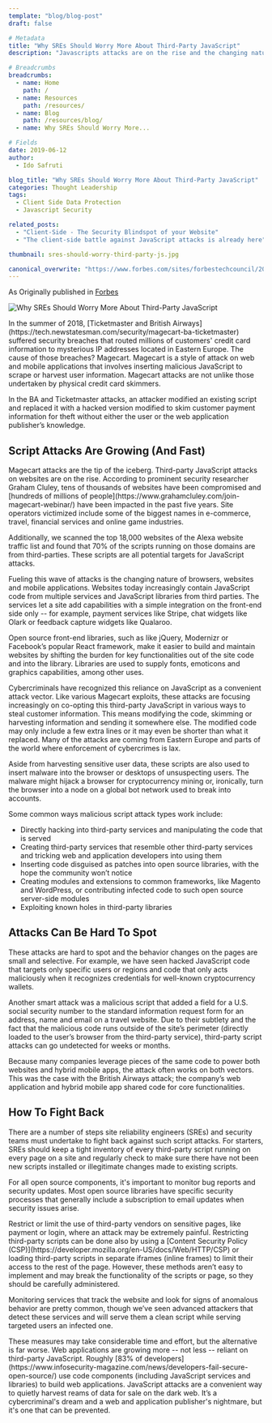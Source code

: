 ```yaml
---
template: "blog/blog-post"
draft: false

# Metadata
title: "Why SREs Should Worry More About Third-Party JavaScript"
description: "Javascripts attacks are on the rise and the changing nature of websites & mobile applications is fueling it. These javascript attacks are hard to stop and the post provide solutions on how to fight back."

# Breadcrumbs
breadcrumbs:
  - name: Home
    path: /
  - name: Resources
    path: /resources/
  - name: Blog
    path: /resources/blog/
  - name: Why SREs Should Worry More...

# Fields
date: 2019-06-12
author:
  - Ido Safruti

blog_title: "Why SREs Should Worry More About Third-Party JavaScript"
categories: Thought Leadership
tags:
  - Client Side Data Protection
  - Javascript Security

related_posts:
  - "Client-Side - The Security Blindspot of your Website"
  - "The client-side battle against JavaScript attacks is already here"

thumbnail: sres-should-worry-third-party-js.jpg

canonical_overwrite: "https://www.forbes.com/sites/forbestechcouncil/2019/06/12/why-sres-should-worry-more-about-third-party-javascript/#3c9f6fb2f525"
---
```


As Originally published in [Forbes](https://www.forbes.com/sites/forbestechcouncil/2019/06/12/why-sres-should-worry-more-about-third-party-javascript/#3c9f6fb2f525)

![Why SREs Should Worry More About Third-Party JavaScript](/assets/images/blog/sres-should-worry-third-party-js.jpg)<br>

<p>In the summer of 2018, [Ticketmaster and British Airways](https://tech.newstatesman.com/security/magecart-ba-ticketmaster) suffered security breaches that routed millions of customers' credit card information to mysterious IP addresses located in Eastern Europe. The cause of those breaches? Magecart. Magecart is a style of attack on web and mobile applications that involves inserting malicious JavaScript to scrape or harvest user information. Magecart attacks are not unlike those undertaken by physical credit card skimmers.</p>
<p>In the BA and Ticketmaster attacks, an attacker modified an existing script and replaced it with a hacked version modified to skim customer payment information for theft without either the user or the web application publisher’s knowledge.</p>

<h2>Script Attacks Are Growing (And Fast)</h2>

<p>Magecart attacks are the tip of the iceberg. Third-party JavaScript attacks on websites are on the rise. According to prominent security researcher Graham Cluley, tens of thousands of websites have been compromised and [hundreds of millions of people](https://www.grahamcluley.com/join-magecart-webinar/) have been impacted in the past five years. Site operators victimized include some of the biggest names in e-commerce, travel, financial services and online game industries.</p>

<p>Additionally, we scanned the top 18,000 websites of the Alexa website traffic list and found that 70% of the scripts running on those domains are from third-parties. These scripts are all potential targets for JavaScript attacks.</p>

<p>Fueling this wave of attacks is the changing nature of browsers, websites and mobile applications. Websites today increasingly contain JavaScript code from multiple services and JavaScript libraries from third parties. The services let a site add capabilities with a simple integration on the front-end side only -- for example, payment services like Stripe, chat widgets like Olark or feedback capture widgets like Qualaroo.</p>

<p>Open source front-end libraries, such as like jQuery, Modernizr or Facebook’s popular React framework, make it easier to build and maintain websites by shifting the burden for key functionalities out of the site code and into the library. Libraries are used to supply fonts, emoticons and graphics capabilities, among other uses.</p>

<p>Cybercriminals have recognized this reliance on JavaScript as a convenient attack vector. Like various Magecart exploits, these attacks are focusing increasingly on co-opting this third-party JavaScript in various ways to steal customer information. This means modifying the code, skimming or harvesting information and sending it somewhere else. The modified code may only include a few extra lines or it may even be shorter than what it replaced. Many of the attacks are coming from Eastern Europe and parts of the world where enforcement of cybercrimes is lax.</p>

<p>Aside from harvesting sensitive user data, these scripts are also used to insert malware into the browser or desktops of unsuspecting users. The malware might hijack a browser for cryptocurrency mining or, ironically, turn the browser into a node on a global bot network used to break into accounts.</p>

<p>Some common ways malicious script attack types work include:</p>

<ul>
  <li>Directly hacking into third-party services and manipulating the code that is served</li>
  
  <li>Creating third-party services that resemble other third-party services and tricking web and application developers into using them</li>
  
  <li>Inserting code disguised as patches into open source libraries, with the hope the community won’t notice</li>
  
  <li>Creating modules and extensions to common frameworks, like Magento and WordPress, or contributing infected code to such open source server-side modules</li>
  
  <li>Exploiting known holes in third-party libraries</li>
</ul>

<h2>Attacks Can Be Hard To Spot</h2>

<p>These attacks are hard to spot and the behavior changes on the pages are small and selective. For example, we have seen hacked JavaScript code that targets only specific users or regions and code that only acts maliciously when it recognizes credentials for well-known cryptocurrency wallets.</p>

<p>Another smart attack was a malicious script that added a field for a U.S. social security number to the standard information request form for an address, name and email on a travel website. Due to their subtlety and the fact that the malicious code runs outside of the site’s perimeter (directly loaded to the user’s browser from the third-party service), third-party script attacks can go undetected for weeks or months.</p>

<p>Because many companies leverage pieces of the same code to power both websites and hybrid mobile apps, the attack often works on both vectors. This was the case with the British Airways attack; the company’s web application and hybrid mobile app shared code for core functionalities.</p>

<h2>How To Fight Back</h2>

<p>There are a number of steps site reliability engineers (SREs) and security teams must undertake to fight back against such script attacks. For starters, SREs should keep a tight inventory of every third-party script running on every page on a site and regularly check to make sure there have not been new scripts installed or illegitimate changes made to existing scripts.</p>

<p>For all open source components, it's important to monitor bug reports and security updates. Most open source libraries have specific security processes that generally include a subscription to email updates when security issues arise.</p>

<p>Restrict or limit the use of third-party vendors on sensitive pages, like payment or login, where an attack may be extremely painful. Restricting third-party scripts can be done also by using a [Content Security Policy (CSP)](https://developer.mozilla.org/en-US/docs/Web/HTTP/CSP) or loading third-party scripts in separate iframes (inline frames) to limit their access to the rest of the page. However, these methods aren’t easy to implement and may break the functionality of the scripts or page, so they should be carefully administered.</p>

<p>Monitoring services that track the website and look for signs of anomalous behavior are pretty common, though we’ve seen advanced attackers that detect these services and will serve them a clean script while serving targeted users an infected one.</p>

<p>These measures may take considerable time and effort, but the alternative is far worse. Web applications are growing more -- not less -- reliant on third-party JavaScript. Roughly [83% of developers](https://www.infosecurity-magazine.com/news/developers-fail-secure-open-source/) use code components (including JavaScript services and libraries) to build web applications. JavaScript attacks are a convenient way to quietly harvest reams of data for sale on the dark web. It’s a cybercriminal's dream and a web and application publisher's nightmare, but it's one that can be prevented.</p>
